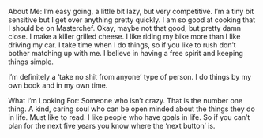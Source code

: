 About Me: I’m easy going, a little bit lazy, but very competitive. I’m a tiny bit sensitive but I get over anything pretty quickly. I am so good at cooking that I should be on Masterchef. Okay, maybe not that good, but pretty damn close. I make a killer grilled cheese. I like riding my bike more than I like driving my car. I take time when I do things, so if you like to rush don’t bother matching up with me. I believe in having a free spirit and keeping things simple.

I’m definitely a ‘take no shit from anyone’ type of person. I do things by my own book and in my own time.

What I’m Looking For: Someone who isn’t crazy. That is the number one thing. A kind, caring soul who can be open minded about the things they do in life. Must like to read. I like people who have goals in life. So if you can’t plan for the next five years you know where the ‘next button’ is.